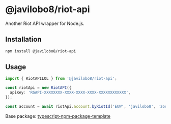 # @javilobo8/riot-api

Another Riot API wrapper for Node.js.

## Installation

```bash
npm install @javilobo8/riot-api
```

## Usage

```ts
import { RiotAPILOL } from '@javilobo8/riot-api';

const riotApi = new RiotAPI({
  apiKey: 'RGAPI-XXXXXXXX-XXXX-XXXX-XXXX-XXXXXXXXXXXX',
});

const account = await riotApi.account.byRiotId('EUW', 'javilobo8', 'zoso');
```

Base package: [typescript-npm-package-template](https://github.com/ryansonshine/typescript-npm-package-template)
